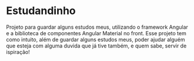 # Estudandinho
Projeto para guardar alguns estudos meus, utilizando o framework Angular e a biblioteca de componentes Angular Material no front.
Esse projeto tem como intuito, além de guardar alguns estudos meus, poder ajudar alguém que esteja com alguma duvida que já tive também, e quem sabe, servir de ispiração!


